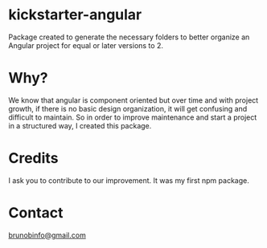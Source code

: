 # kickstarter-angular
Package created to generate the necessary folders to better organize an Angular project for equal or later versions to 2.

# Why?
We know that angular is component oriented but over time and with project growth, if there is no basic design organization, it will get confusing and difficult to maintain. So in order to improve maintenance and start a project in a structured way, I created this package.

# Credits
I ask you to contribute to our improvement. It was my first npm package.

# Contact
brunobinfo@gmail.com
